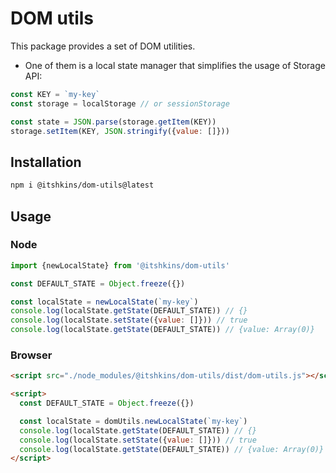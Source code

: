 # DOM utils

This package provides a set of DOM utilities.

* One of them is a local state manager that simplifies the usage of Storage API:
```js
const KEY = `my-key`
const storage = localStorage // or sessionStorage

const state = JSON.parse(storage.getItem(KEY))
storage.setItem(KEY, JSON.stringify({value: []}))
```

## Installation

```bash
npm i @itshkins/dom-utils@latest
```

## Usage

### Node

```js
import {newLocalState} from '@itshkins/dom-utils'

const DEFAULT_STATE = Object.freeze({})

const localState = newLocalState(`my-key`)
console.log(localState.getState(DEFAULT_STATE)) // {}
console.log(localState.setState({value: []})) // true
console.log(localState.getState(DEFAULT_STATE)) // {value: Array(0)}
```

### Browser

```html
<script src="./node_modules/@itshkins/dom-utils/dist/dom-utils.js"></script>

<script>
  const DEFAULT_STATE = Object.freeze({})

  const localState = domUtils.newLocalState(`my-key`)
  console.log(localState.getState(DEFAULT_STATE)) // {}
  console.log(localState.setState({value: []})) // true
  console.log(localState.getState(DEFAULT_STATE)) // {value: Array(0)}
</script>
```
